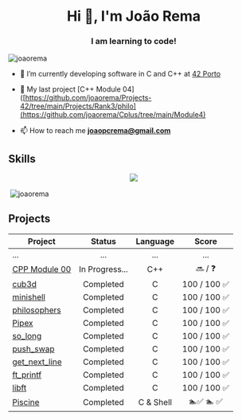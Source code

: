 <h1 align="center">Hi 👋, I'm João Rema</h1>
<h3 align="center">I am learning to code!</h3>

<p align="left"> <img src="https://komarev.com/ghpvc/?username=joaorema&label=Profile%20views&color=0e75b6&style=flat" alt="joaorema" /> </p>

- 🔭 I’m currently developing software in C and C++ at [42 Porto](https://www.42porto.com/pt/)

- 🌱 My last project [C++ Module 04]([https://github.com/joaorema/Projects-42/tree/main/Projects/Rank3/philo](https://github.com/joaorema/Cplus/tree/main/Module4)

- 📫 How to reach me **joaopcrema@gmail.com**

</p>

## Skills

<div align="center">
  <a href="https://skillicons.dev">
    <img src="https://skillicons.dev/icons?i=linux,bash,c,cpp,vscode,vim,git,github,notion,python,sql" />
  </a>
</div>



<p>&nbsp;<img align="center" src="https://github-readme-stats.vercel.app/api?username=joaorema&show_icons=true&locale=en" alt="joaorema" /></p>


## Projects

| Project | Status   | Language | Score |
| ---- | :--: | :--: | :--: |
| ... | ... | ... | ... | ... |
| [CPP Module 00](https://github.com/joaorema/Cplus/tree/main/Module0) | In Progress... | C++       |  :soon: / :question: |
| [cub3d](https://github.com/joaorema/cub3d) | Completed | C       |  100 / 100 :white_check_mark: |
| [minishell](https://github.com/joaorema/Minishell) | Completed | C       | 100 / 100 :white_check_mark: |
| [philosophers](https://github.com/joaorema/Projects-42/tree/main/Projects/Rank3/philo) | Completed | C       | 100 / 100 :white_check_mark: |
| [Pipex](https://github.com/joaorema/Projects-42/tree/main/Projects/Rank2/Pipex) | Completed | C       |   100 / 100 :white_check_mark: |
| [so_long](https://github.com/joaorema/Projects-42/tree/main/Projects/Rank2/So_Long) | Completed | C       | 100 / 100 :white_check_mark: |
| [push_swap](https://github.com/joaorema/Projects-42/tree/main/Projects/Rank2/Push_swap) | Completed | C       | 100 / 100 :white_check_mark: |
| [get_next_line](https://github.com/joaorema/Projects-42/tree/main/Projects/Rank1/Get_next_line) | Completed | C        | 100 / 100 :white_check_mark: |
| [ft_printf](hhttps://github.com/joaorema/Projects-42/tree/main/Projects/Rank1/ft_printf) | Completed | C        | 100 / 100 :white_check_mark: |
| [libft](https://github.com/joaorema/Projects-42/tree/main/Projects/Rank0) | Completed | C        | 100 / 100  :white_check_mark: |
| [Piscine](https://github.com/joaorema/Pescine-42) | Completed | C & Shell       | :swimmer::white_check_mark: :swimmer: :white_check_mark: |
